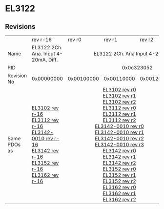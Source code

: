 # EL3122

## Revisions
<table>
<tr>
<td></td>
<td>rev r-16</td>
<td>rev r0</td>
<td>rev r1</td>
<td>rev r2</td>
<td>rev r3</td>
<td>rev r9979</td>
</tr>
<tr>
<td>Name</td>
<td>EL3122 2Ch. Ana. Input 4-20mA, Diff.</td>
<td colspan=4 align="center">EL3122 2Ch. Ana Input 4-20mA, Diff.</td>
<td>EL3122 2Ch. Ana. Input 4-20mA, DIFF</td>
</tr>
<tr>
<td>PID</td>
<td colspan=6 align="center">0x0c323052</td>
</tr>
<tr>
<td>Revision No</td>
<td>0x00000000</td>
<td>0x00100000</td>
<td>0x00110000</td>
<td>0x00120000</td>
<td>0x00130000</td>
<td>0x270b0000</td>
</tr>
<tr>
<td>Same PDOs as</td>
<td><a href="EL3102.md">EL3102 rev r-16</a><br/><a href="EL3112.md">EL3112 rev r-16</a><br/><a href="EL3142-0010.md">EL3142-0010 rev r-16</a><br/><a href="EL3142.md">EL3142 rev r-16</a><br/><a href="EL3152.md">EL3152 rev r-16</a><br/><a href="EL3162.md">EL3162 rev r-16</a></td>
<td colspan=3 align="center"><a href="EL3102.md">EL3102 rev r0</a><br/><a href="EL3102.md">EL3102 rev r1</a><br/><a href="EL3102.md">EL3102 rev r2</a><br/><a href="EL3112.md">EL3112 rev r0</a><br/><a href="EL3112.md">EL3112 rev r1</a><br/><a href="EL3112.md">EL3112 rev r2</a><br/><a href="EL3142-0010.md">EL3142-0010 rev r0</a><br/><a href="EL3142-0010.md">EL3142-0010 rev r1</a><br/><a href="EL3142-0010.md">EL3142-0010 rev r2</a><br/><a href="EL3142-0010.md">EL3142-0010 rev r3</a><br/><a href="EL3142.md">EL3142 rev r0</a><br/><a href="EL3142.md">EL3142 rev r1</a><br/><a href="EL3142.md">EL3142 rev r2</a><br/><a href="EL3152.md">EL3152 rev r0</a><br/><a href="EL3152.md">EL3152 rev r1</a><br/><a href="EL3152.md">EL3152 rev r2</a><br/><a href="EL3162.md">EL3162 rev r0</a><br/><a href="EL3162.md">EL3162 rev r1</a><br/><a href="EL3162.md">EL3162 rev r2</a></td>
<td><a href="EL3112-0011.md">EL3112-0011 rev r0</a><br/><a href="EL3112.md">EL3112 rev r3</a><br/><a href="EL3142-0010.md">EL3142-0010 rev r4</a><br/><a href="EL3142-0010.md">EL3142-0010 rev r5</a><br/><a href="EL3142.md">EL3142 rev r3</a><br/><a href="EL3152.md">EL3152 rev r3</a><br/><a href="EL3162.md">EL3162 rev r3</a></td>
<td><a href="EL3112.md">EL3112 rev r9979</a><br/><a href="EL3142.md">EL3142 rev r9979</a><br/><a href="EL3142.md">EL3142 rev r9980</a></td>
</tr>
</table>

